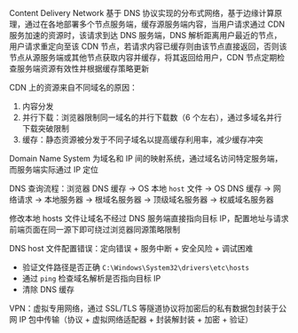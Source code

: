 Content Delivery Network 基于 DNS 协议实现的分布式网络，基于边缘计算原理，通过在各地部署多个节点服务端，缓存源服务端内容，当用户请求通过 CDN 服务加速的资源时，该请求到达 DNS 服务端，DNS 解析距离用户最近的节点，用户请求重定向至该 CDN 节点，若请求内容已缓存则由该节点直接返回，否则该节点从源服务端或其他节点获取内容并缓存，将其返回给用户，CDN 节点定期检查服务端资源有效性并根据缓存策略更新

CDN 上的资源来自不同域名的原因：

1. 内容分发
2. 并行下载：浏览器限制同一域名的并行下载数（6 个左右），通过多域名并行下载突破限制
3. 缓存：静态资源被分发于不同子域名以提高缓存利用率，减少缓存冲突

Domain Name System 为域名和 IP 间的映射系统，通过域名访问特定服务端，而服务端实际通过 IP 定位

DNS 查询流程：浏览器 DNS 缓存 -> OS 本地 `host` 文件 -> OS DNS 缓存 -> 网络请求 -> 本地服务器 -> 根域名服务器 -> 顶级域名服务器 -> 权威域名服务器

修改本地 hosts 文件让域名不经过 DNS 服务端直接指向目标 IP，配置地址与请求前端页面在同一源下即可绕过浏览器同源策略限制

DNS host 文件配置错误：定向错误 + 服务中断 + 安全风险 + 调试困难

- 验证文件路径是否正确 `C:\Windows\System32\drivers\etc\hosts`
- 通过 `ping` 检查域名解析是否指向目标 IP
- 清除 DNS 缓存


VPN：虚拟专用网络，通过 SSL/TLS 等隧道协议将加密后的私有数据包封装于公网 IP 包中传输（协议 + 虚拟网络适配器 + 封装解封装 + 加密 + 验证）
